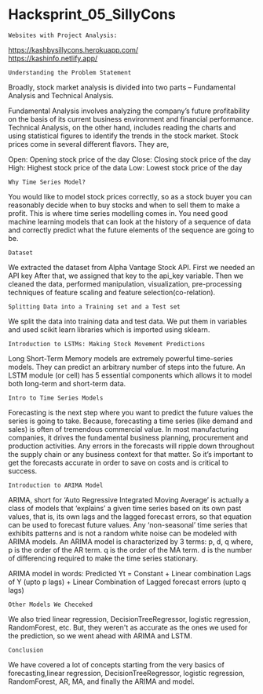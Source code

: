 # Hacksprint_05_SillyCons
```
Websites with Project Analysis:
```
https://kashbysillycons.herokuapp.com/
<br />
https://kashinfo.netlify.app/
```
Understanding the Problem Statement
```
Broadly, stock market analysis is divided into two parts – Fundamental Analysis and Technical Analysis.

Fundamental Analysis involves analyzing the company’s future profitability on the basis of its current business environment and financial performance.
Technical Analysis, on the other hand, includes reading the charts and using statistical figures to identify the trends in the stock market.
Stock prices come in several different flavors. They are,

Open: Opening stock price of the day
Close: Closing stock price of the day
High: Highest stock price of the data
Low: Lowest stock price of the day

```
Why Time Series Model?
```
You would like to model stock prices correctly, so as a stock buyer you can reasonably decide when to buy stocks and when to sell them to make a profit. This is where time series modelling comes in. You need good machine learning models that can look at the history of a sequence of data and correctly predict what the future elements of the sequence are going to be.

```
Dataset 
```
We extracted the dataset from Alpha Vantage Stock API. First we needed an API key After that, we assigned that key to the api_key variable. Then we cleaned the data, performed manipulation, visualization, pre-processing techniques of feature scaling and feature selection(co-relation).

```
Splitting Data into a Training set and a Test set
```
We split the data into training data and test data. We put them in variables and used scikit learn libraries which is imported using sklearn. 

```
Introduction to LSTMs: Making Stock Movement Predictions
```
Long Short-Term Memory models are extremely powerful time-series models. They can predict an arbitrary number of steps into the future. An LSTM module (or cell) has 5 essential components which allows it to model both long-term and short-term data.

```
Intro to Time Series Models
```
Forecasting is the next step where you want to predict the future values the series is going to take.
Because, forecasting a time series (like demand and sales) is often of tremendous commercial value.
In most manufacturing companies, it drives the fundamental business planning, procurement and production activities. Any errors in the forecasts will ripple down throughout the supply chain or any business context for that matter. So it’s important to get the forecasts accurate in order to save on costs and is critical to success.

```
Introduction to ARIMA Model
```
ARIMA, short for ‘Auto Regressive Integrated Moving Average’ is actually a class of models that ‘explains’ a given time series based on its own past values, that is, its own lags and the lagged forecast errors, so that equation can be used to forecast future values.
Any ‘non-seasonal’ time series that exhibits patterns and is not a random white noise can be modeled with ARIMA models.
An ARIMA model is characterized by 3 terms: p, d, q
where,
p is the order of the AR term.
q is the order of the MA term.
d is the number of differencing required to make the time series stationary.

ARIMA model in words:
Predicted Yt = Constant + Linear combination Lags of Y (upto p lags) + Linear Combination of Lagged forecast errors (upto q lags)

```
Other Models We Checeked
```
We also tried linear regression, DecisionTreeRegressor, logistic regression, RandomForest, etc.
But, they weren't as accurate as the ones we used for the prediction, so we went ahead with ARIMA and LSTM.

```
Conclusion
```
We have covered a lot of concepts starting from the very basics of forecasting,linear regression, DecisionTreeRegressor, logistic regression, RandomForest, AR, MA, and finally the ARIMA and model.

